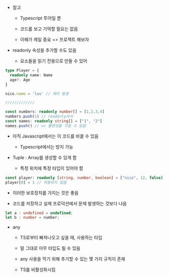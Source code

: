 - 참고

  - Typescript 투어일 뿐 

  - 코드를 보고 기억할 필요는 없음 

  - 이해가 제일 중요 => 프로젝트 해보자 

- readonly 속성을 추가할 수도 있음 

    - 요소들을 읽기 전용으로 만들 수 있어

```typescript
type Player = {
  readonly name: Name
  age?: Age
}

nico.name = 'las' // 에러 발생

/////////////

const numbers: readonly number[] = [1,2,3,4]
numbers.push(1) // readonly라서
const names: readonly string[] = ["1", "2"]
names.push() // => 불변성을 가질 수 있음 
```
- 아직 Javascript에서는 이 코드를 바꿀 수 있음

  - Typescript에서는 방지 가능 

- Tuple : Array를 생성할 수 있게 함 

  - 특정 위치에 특정 타입이 있어야 함 

```typescript
const player: readonly [string, number, boolean] = ["nico", 12, false]; // readonly도 추가 가능 
player[0] = 1 // 허용되지 않음 
```

- 이러한 보호장치를 가지는 것은 좋음 

- 코드를 저장하고 실제 프로덕션에서 문제 발생하는 것보다 나음 

```typescript 
let a : undefined = undefined;
let b : number = number;
```

- any

    - TS로부터 빠져나오고 싶을 때, 사용하는 타입 

    - 말 그대로 아무 타입도 될 수 있음 

    - any 사용을 막기 위해 추가할 수 있는 몇 가지 규칙이 존재 

    - TS를 비활성화시킴 









